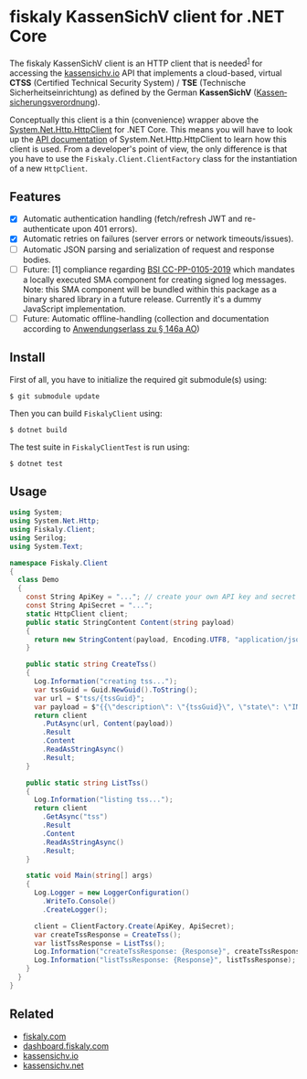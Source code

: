 # fiskaly KassenSichV client for .NET Core

The fiskaly KassenSichV client is an HTTP client that is needed<sup>[1](#fn1)</sup> for accessing the [kassensichv.io](https://kassensichv.io) API that implements a cloud-based, virtual **CTSS** (Certified Technical Security System) / **TSE** (Technische Sicherheitseinrichtung) as defined by the German **KassenSichV** ([Kassen­sich­er­ungsver­ord­nung](https://www.bundesfinanzministerium.de/Content/DE/Downloads/Gesetze/2017-10-06-KassenSichV.pdf)).

Conceptually this client is a thin (convenience) wrapper above the [System.Net.Http.HttpClient](https://www.nuget.org/packages/System.Net.Http) for .NET Core.
This means you will have to look up the [API documentation](https://docs.microsoft.com/en-us/dotnet/api/system.net.http?view=netcore-2.2) of System.Net.Http.HttpClient to learn how this client is used. From a developer's point of view, the only difference is that you have to use the `Fiskaly.Client.ClientFactory` class for the instantiation of a new `HttpClient`.

## Features

- [X] Automatic authentication handling (fetch/refresh JWT and re-authenticate upon 401 errors).
- [X] Automatic retries on failures (server errors or network timeouts/issues).
- [ ] Automatic JSON parsing and serialization of request and response bodies.
- [ ] Future: [<a name="fn1">1</a>] compliance regarding [BSI CC-PP-0105-2019](https://www.bsi.bund.de/SharedDocs/Downloads/DE/BSI/Zertifizierung/Reporte/ReportePP/pp0105b_pdf.pdf?__blob=publicationFile&v=7) which mandates a locally executed SMA component for creating signed log messages. Note: this SMA component will be bundled within this package as a binary shared library in a future release. Currently it's a dummy JavaScript implementation.
- [ ] Future: Automatic offline-handling (collection and documentation according to [Anwendungserlass zu § 146a AO](https://www.bundesfinanzministerium.de/Content/DE/Downloads/BMF_Schreiben/Weitere_Steuerthemen/Abgabenordnung/AO-Anwendungserlass/2019-06-17-einfuehrung-paragraf-146a-AO-anwendungserlass-zu-paragraf-146a-AO.pdf?__blob=publicationFile&v=1))

## Install

First of all, you have to initialize the required git submodule(s) using:

```
$ git submodule update
```

Then you can build `FiskalyClient` using:

```
$ dotnet build
```

The test suite in `FiskalyClientTest` is run using:

```
$ dotnet test
```

## Usage

```c#
using System;
using System.Net.Http;
using Fiskaly.Client;
using Serilog;
using System.Text;

namespace Fiskaly.Client
{
  class Demo
  {
    const String ApiKey = "..."; // create your own API key and secret at https://dashboard.fiskaly.com
    const String ApiSecret = "...";
    static HttpClient client;
    public static StringContent Content(string payload)
    {
      return new StringContent(payload, Encoding.UTF8, "application/json");
    }

    public static string CreateTss()
    {
      Log.Information("creating tss...");
      var tssGuid = Guid.NewGuid().ToString();
      var url = $"tss/{tssGuid}";
      var payload = $"{{\"description\": \"{tssGuid}\", \"state\": \"INITIALIZED\"}}";
      return client
        .PutAsync(url, Content(payload))
        .Result
        .Content
        .ReadAsStringAsync()
        .Result;
    }

    public static string ListTss()
    {
      Log.Information("listing tss...");
      return client
        .GetAsync("tss")
        .Result
        .Content
        .ReadAsStringAsync()
        .Result;
    }

    static void Main(string[] args)
    {
      Log.Logger = new LoggerConfiguration()
        .WriteTo.Console()
        .CreateLogger();

      client = ClientFactory.Create(ApiKey, ApiSecret);
      var createTssResponse = CreateTss();
      var listTssResponse = ListTss();
      Log.Information("createTssResponse: {Response}", createTssResponse);
      Log.Information("listTssResponse: {Response}", listTssResponse);
    }
  }
}
```

## Related

- [fiskaly.com](https://fiskaly.com)
- [dashboard.fiskaly.com](https://dashboard.fiskaly.com)
- [kassensichv.io](https://kassensichv.io)
- [kassensichv.net](https://kassensichv.net)
